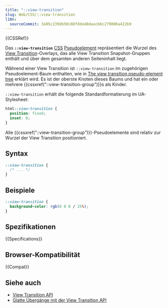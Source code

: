 ```yaml
---
title: "::view-transition"
slug: Web/CSS/::view-transition
l10n:
  sourceCommit: 3a95c239db50c88fdde48daacb6c279006a422b9
---
```


{{CSSRef}}

Das **`::view-transition`** [CSS](/de/docs/Web/CSS) [Pseudoelement](/de/docs/Web/CSS/Pseudo-elements) repräsentiert die Wurzel des [View Transition](/de/docs/Web/API/View_Transition_API)-Overlays, das alle View Transition Snapshot-Gruppen enthält und über dem gesamten anderen Seiteninhalt liegt.

Während einer View Transition ist `::view-transition` im zugehörigen Pseudoelement-Baum enthalten, wie in [The view transition pseudo-element tree](/de/docs/Web/API/View_Transition_API/Using#the_view_transition_pseudo-element_tree) erklärt wird. Es ist der oberste Knoten dieses Baums und hat ein oder mehrere {{cssxref("::view-transition-group")}}s als Kinder.

`::view-transition` erhält die folgende Standardformatierung im UA-Stylesheet:

```css
html::view-transition {
  position: fixed;
  inset: 0;
}
```

Alle {{cssxref("::view-transition-group")}}-Pseudoelemente sind relativ zur Wurzel der View Transition positioniert.

## Syntax

```css
::view-transition {
  /* ... */
}
```

## Beispiele

```css
::view-transition {
  background-color: rgb(0 0 0 / 25%);
}
```

## Spezifikationen

{{Specifications}}

## Browser-Kompatibilität

{{Compat}}

## Siehe auch

- [View Transition API](/de/docs/Web/API/View_Transition_API)
- [Glatte Übergänge mit der View Transition API](https://developer.chrome.com/docs/web-platform/view-transitions/)
